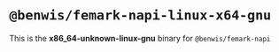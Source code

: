 # `@benwis/femark-napi-linux-x64-gnu`

This is the **x86_64-unknown-linux-gnu** binary for `@benwis/femark-napi`
